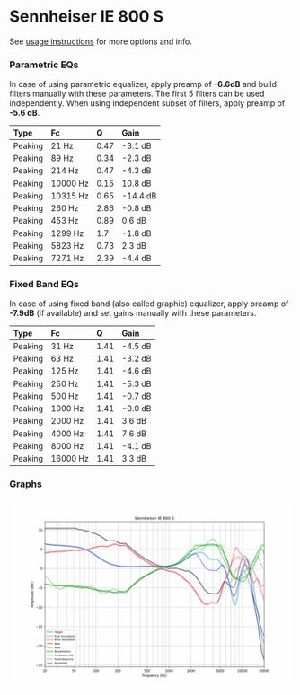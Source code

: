 # Sennheiser IE 800 S
See [usage instructions](https://github.com/jaakkopasanen/AutoEq#usage) for more options and info.

### Parametric EQs
In case of using parametric equalizer, apply preamp of **-6.6dB** and build filters manually
with these parameters. The first 5 filters can be used independently.
When using independent subset of filters, apply preamp of **-5.6 dB**.

| Type    | Fc       |    Q | Gain     |
|:--------|:---------|:-----|:---------|
| Peaking | 21 Hz    | 0.47 | -3.1 dB  |
| Peaking | 89 Hz    | 0.34 | -2.3 dB  |
| Peaking | 214 Hz   | 0.47 | -4.3 dB  |
| Peaking | 10000 Hz | 0.15 | 10.8 dB  |
| Peaking | 10315 Hz | 0.65 | -14.4 dB |
| Peaking | 260 Hz   | 2.86 | -0.8 dB  |
| Peaking | 453 Hz   | 0.89 | 0.6 dB   |
| Peaking | 1299 Hz  | 1.7  | -1.8 dB  |
| Peaking | 5823 Hz  | 0.73 | 2.3 dB   |
| Peaking | 7271 Hz  | 2.39 | -4.4 dB  |

### Fixed Band EQs
In case of using fixed band (also called graphic) equalizer, apply preamp of **-7.9dB**
(if available) and set gains manually with these parameters.

| Type    | Fc       |    Q | Gain    |
|:--------|:---------|:-----|:--------|
| Peaking | 31 Hz    | 1.41 | -4.5 dB |
| Peaking | 63 Hz    | 1.41 | -3.2 dB |
| Peaking | 125 Hz   | 1.41 | -4.6 dB |
| Peaking | 250 Hz   | 1.41 | -5.3 dB |
| Peaking | 500 Hz   | 1.41 | -0.7 dB |
| Peaking | 1000 Hz  | 1.41 | -0.0 dB |
| Peaking | 2000 Hz  | 1.41 | 3.6 dB  |
| Peaking | 4000 Hz  | 1.41 | 7.6 dB  |
| Peaking | 8000 Hz  | 1.41 | -4.1 dB |
| Peaking | 16000 Hz | 1.41 | 3.3 dB  |

### Graphs
![](./Sennheiser%20IE%20800%20S.png)